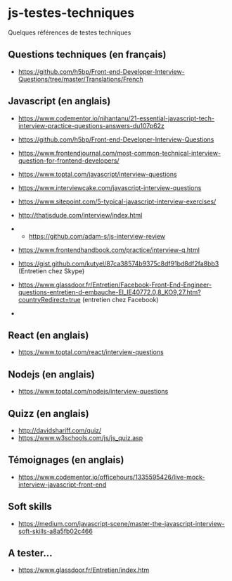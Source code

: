 # js-testes-techniques
Quelques références de testes techniques

## Questions techniques (en français)

* https://github.com/h5bp/Front-end-Developer-Interview-Questions/tree/master/Translations/French

## Javascript (en anglais)

* https://www.codementor.io/nihantanu/21-essential-javascript-tech-interview-practice-questions-answers-du107p62z
* https://github.com/h5bp/Front-end-Developer-Interview-Questions
* https://www.frontendjournal.com/most-common-technical-interview-question-for-frontend-developers/
* https://www.toptal.com/javascript/interview-questions
* https://www.interviewcake.com/javascript-interview-questions
* https://www.sitepoint.com/5-typical-javascript-interview-exercises/
* http://thatjsdude.com/interview/index.html
* * https://github.com/adam-s/js-interview-review
* https://www.frontendhandbook.com/practice/interview-q.html

* https://gist.github.com/kutyel/87ca38574b9375c8df91bd8df2fa8bb3 (Entretien chez Skype)
* https://www.glassdoor.fr/Entretien/Facebook-Front-End-Engineer-questions-entretien-d-embauche-EI_IE40772.0,8_KO9,27.htm?countryRedirect=true (entretien chez Facebook)
* 

## React (en anglais)

* https://www.toptal.com/react/interview-questions

## Nodejs (en anglais)

* https://www.toptal.com/nodejs/interview-questions

## Quizz (en anglais)

* http://davidshariff.com/quiz/
* https://www.w3schools.com/js/js_quiz.asp

## Témoignages (en anglais)

* https://www.codementor.io/officehours/1335595426/live-mock-interview-javascript-front-end

## Soft skills

* https://medium.com/javascript-scene/master-the-javascript-interview-soft-skills-a8a5fb02c466

## A tester...

* https://www.glassdoor.fr/Entretien/index.htm


